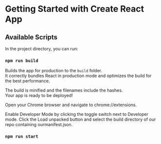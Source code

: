 # Getting Started with Create React App

## Available Scripts

In the project directory, you can run:

### `npm run build`

Builds the app for production to the `build` folder.\
It correctly bundles React in production mode and optimizes the build for the best performance.

The build is minified and the filenames include the hashes.\
Your app is ready to be deployed!

Open your Chrome browser and navigate to chrome://extensions.

Enable Developer Mode by clicking the toggle switch next to Developer mode. Click the Load unpacked button and select the build directory of our repo containing ourmanifest.json.

### `npm run start`
